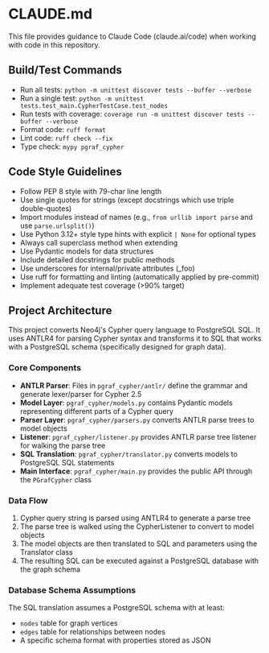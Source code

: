 # CLAUDE.md

This file provides guidance to Claude Code (claude.ai/code) when working with code in this repository.

## Build/Test Commands
- Run all tests: `python -m unittest discover tests --buffer --verbose`
- Run a single test: `python -m unittest tests.test_main.CypherTestCase.test_nodes`
- Run tests with coverage: `coverage run -m unittest discover tests --buffer --verbose`
- Format code: `ruff format`
- Lint code: `ruff check --fix`
- Type check: `mypy pgraf_cypher`

## Code Style Guidelines
- Follow PEP 8 style with 79-char line length
- Use single quotes for strings (except docstrings which use triple double-quotes)
- Import modules instead of names (e.g., `from urllib import parse` and use `parse.urlsplit()`)
- Use Python 3.12+ style type hints with explicit `| None` for optional types
- Always call superclass method when extending
- Use Pydantic models for data structures
- Include detailed docstrings for public methods
- Use underscores for internal/private attributes (_foo)
- Use ruff for formatting and linting (automatically applied by pre-commit)
- Implement adequate test coverage (>90% target)

## Project Architecture

This project converts Neo4j's Cypher query language to PostgreSQL SQL. It uses ANTLR4 for parsing Cypher syntax and transforms it to SQL that works with a PostgreSQL schema (specifically designed for graph data).

### Core Components
- **ANTLR Parser**: Files in `pgraf_cypher/antlr/` define the grammar and generate lexer/parser for Cypher 2.5
- **Model Layer**: `pgraf_cypher/models.py` contains Pydantic models representing different parts of a Cypher query
- **Parser Layer**: `pgraf_cypher/parsers.py` converts ANTLR parse trees to model objects
- **Listener**: `pgraf_cypher/listener.py` provides ANTLR parse tree listener for walking the parse tree
- **SQL Translation**: `pgraf_cypher/translator.py` converts models to PostgreSQL SQL statements
- **Main Interface**: `pgraf_cypher/main.py` provides the public API through the `PGrafCypher` class

### Data Flow
1. Cypher query string is parsed using ANTLR4 to generate a parse tree
2. The parse tree is walked using the CypherListener to convert to model objects
3. The model objects are then translated to SQL and parameters using the Translator class
4. The resulting SQL can be executed against a PostgreSQL database with the graph schema

### Database Schema Assumptions
The SQL translation assumes a PostgreSQL schema with at least:
- `nodes` table for graph vertices
- `edges` table for relationships between nodes
- A specific schema format with properties stored as JSON
